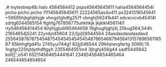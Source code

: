 ,# mytestrep4lb
halo 4564564412
psps45645645611
haha4564564454l
picho picho picho
111145645645611
22224565as4o411
ps3241316545641
+59595hjkghjkhjgk
vhngsfghdfg257f
vbnghj56241k441
xdvxcvcvb45414l
sdrtg6544565154
ftghfg767856775uhkhkjk
jkjklkl456114l1
rty546456414454
lkhjihjgluilil65464658
19ghughjghj4j
20kug564,544h
21654654j5241
22yrdyt45604
23;l[p[l[6544564
24asdasdasdasdasd
25564587878754548754545454545454878654687945641315789656116587
65khhgfgd41u
2745yui744g1
82jjj546544
29lkhjnergfertg
30llllll;'l5
1ngfgr225hjtdythdftgyh
2355464551m4
3jhghj456g44
sadf5445642
koll[[';o541
652114564654441641
234654564654465464
246544654654654
